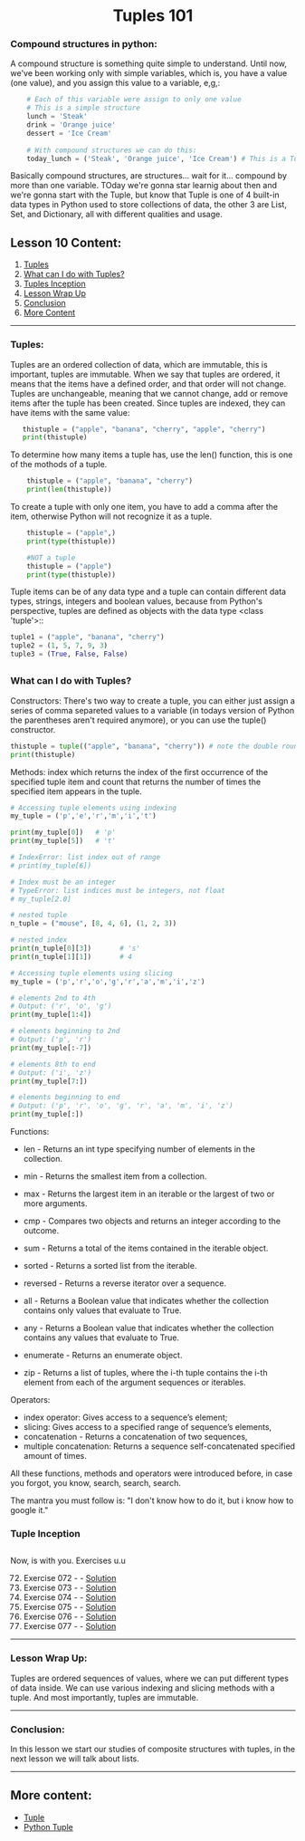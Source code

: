 <div align="center">
  
# Tuples 101

</div>

### Compound structures in python:

A compound structure is something quite simple to understand. Until now, we've been working only with simple variables, which is, you have a value (one value), and you assign this value to a variable, e,g,:


````python
    # Each of this variable were assign to only one value
    # This is a simple structure
    lunch = 'Steak'
    drink = 'Orange juice'
    dessert = 'Ice Cream'
    
    # With compound structures we can do this:
    today_lunch = ('Steak', 'Orange juice', 'Ice Cream') # This is a Tuple btw
````
Basically compound structures, are structures... wait for it... compound by more than one variable. TOday we're gonna star learnig about then and we're gonna start with the Tuple, but know that Tuple is one of 4 built-in data types in Python used to store collections of data, the other 3 are List, Set, and Dictionary, all with different qualities and usage.

##

## Lesson 10 Content:
1. [Tuples](https://github.com/marcoshsq/Python_Crash_Course/blob/main/01_Python_Crash_Course/03_Compound_Structures/Lesson_10_Tuples_101.md#tuples)
2. [What can I do with Tuples?](https://github.com/marcoshsq/Python_Crash_Course/blob/main/01_Python_Crash_Course/03_Compound_Structures/Lesson_10_Tuples_101.md#what-can-i-do-with-tuples)
3. [Tuples Inception](https://github.com/marcoshsq/Python_Crash_Course/blob/main/01_Python_Crash_Course/03_Compound_Structures/Lesson_10_Tuples_101.md#tuple-inception)
4. [Lesson Wrap Up](https://github.com/marcoshsq/Python_Crash_Course/blob/main/01_Python_Crash_Course/03_Compound_Structures/Lesson_10_Tuples_101.md#lesson-wrap-up)
5. [Conclusion](https://github.com/marcoshsq/Python_Crash_Course/blob/main/01_Python_Crash_Course/03_Compound_Structures/Lesson_10_Tuples_101.md#conclusion)
6. [More Content](https://github.com/marcoshsq/Python_Crash_Course/blob/main/01_Python_Crash_Course/03_Compound_Structures/Lesson_10_Tuples_101.md#more-content)

---

### Tuples:

Tuples are an ordered collection of data, which are immutable, this is important, tuples are immutable. When we say that tuples are ordered, it means that the items have a defined order, and that order will not change. Tuples are unchangeable, meaning that we cannot change, add or remove items after the tuple has been created. Since tuples are indexed, they can have items with the same value:

```python   
   thistuple = ("apple", "banana", "cherry", "apple", "cherry")
   print(thistuple)    
```
    
To determine how many items a tuple has, use the len() function, this is one of the mothods of a tuple.

```python
    thistuple = ("apple", "banana", "cherry")
    print(len(thistuple))
```

To create a tuple with only one item, you have to add a comma after the item, otherwise Python will not recognize it as a tuple.

```python
    thistuple = ("apple",)
    print(type(thistuple))

    #NOT a tuple
    thistuple = ("apple")
    print(type(thistuple))
```

Tuple items can be of any data type and  a tuple can contain different data types, strings, integers and boolean values, because from Python's perspective, tuples are defined as objects with the data type <class 'tuple'>::

```python
tuple1 = ("apple", "banana", "cherry")
tuple2 = (1, 5, 7, 9, 3)
tuple3 = (True, False, False)
```
     
##

### What can I do with Tuples?

Constructors: There's two way to create a tuple, you can either just assign a series of comma separeted values to a variable (in todays version of Python the parentheses aren't required anymore), or you can use the tuple() constructor.

````python
thistuple = tuple(("apple", "banana", "cherry")) # note the double round-brackets
print(thistuple)
````
Methods: index which returns the index of the first occurrence of the specified tuple item and count that returns the number of times the specified item appears in the tuple.

````python
# Accessing tuple elements using indexing
my_tuple = ('p','e','r','m','i','t')

print(my_tuple[0])   # 'p' 
print(my_tuple[5])   # 't'

# IndexError: list index out of range
# print(my_tuple[6])

# Index must be an integer
# TypeError: list indices must be integers, not float
# my_tuple[2.0]

# nested tuple
n_tuple = ("mouse", [8, 4, 6], (1, 2, 3))

# nested index
print(n_tuple[0][3])       # 's'
print(n_tuple[1][1])       # 4
````

````python
# Accessing tuple elements using slicing
my_tuple = ('p','r','o','g','r','a','m','i','z')

# elements 2nd to 4th
# Output: ('r', 'o', 'g')
print(my_tuple[1:4])

# elements beginning to 2nd
# Output: ('p', 'r')
print(my_tuple[:-7])

# elements 8th to end
# Output: ('i', 'z')
print(my_tuple[7:])

# elements beginning to end
# Output: ('p', 'r', 'o', 'g', 'r', 'a', 'm', 'i', 'z')
print(my_tuple[:])
````

Functions: 

- len - Returns an int type specifying number of elements in the collection.

- min - Returns the smallest item from a collection.

- max - Returns the largest item in an iterable or the largest of two or more arguments.

- cmp - Compares two objects and returns an integer according to the outcome.

- sum - Returns a total of the items contained in the iterable object.

- sorted - Returns a sorted list from the iterable.

- reversed - Returns a reverse iterator over a sequence.

- all - Returns a Boolean value that indicates whether the collection contains only values that evaluate to True.

- any - Returns a Boolean value that indicates whether the collection contains any values that evaluate to True.

- enumerate - Returns an enumerate object.

- zip - Returns a list of tuples, where the i-th tuple contains the i-th element from each of the argument sequences or iterables.

Operators:

- index operator: Gives access to a sequence’s element;
- slicing: Gives access to a specified range of sequence’s elements,
- concatenation - Returns a concatenation of two sequences,
- multiple concatenation: Returns a sequence self-concatenated specified amount of times.

All these functions, methods and operators were introduced before, in case you forgot, you know, search, search, search.

The mantra you must follow is: "I don't know how to do it, but i know how to google it."


### Tuple Inception



##

Now, is with you. Exercises u.u

72. Exercise 072 -  - [Solution]()
73. Exercise 073 -  - [Solution]()
74. Exercise 074 -  - [Solution]()
75. Exercise 075 -  - [Solution]()
76. Exercise 076 -  - [Solution]()
77. Exercise 077 -  - [Solution]()

---

### Lesson Wrap Up:

Tuples are ordered sequences of values, where we can put different types of data inside. We can use various indexing and slicing methods with a tuple. And most importantly, tuples are immutable.

---
      
### Conclusion:

In this lesson we start our studies of composite structures with tuples, in the next lesson we will talk about lists.

---

## More content:

- [Tuple](https://python-reference.readthedocs.io/en/latest/docs/tuple/)
- [Python Tuple](https://www.programiz.com/python-programming/tuple)

